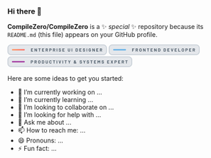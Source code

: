 ### Hi there 👋

**CompileZero/CompileZero** is a ✨ _special_ ✨ repository because its `README.md` (this file) appears on your GitHub profile.

![Hello](https://github.com/CompileZero/CompileZero/blob/master/eui.png)
![Hello](https://github.com/CompileZero/CompileZero/blob/master/fe.png)
![Hello](https://github.com/CompileZero/CompileZero/blob/master/ps.png)

Here are some ideas to get you started:

- 🔭 I’m currently working on ...
- 🌱 I’m currently learning ...
- 👯 I’m looking to collaborate on ...
- 🤔 I’m looking for help with ...
- 💬 Ask me about ...
- 📫 How to reach me: ...
- 😄 Pronouns: ...
- ⚡ Fun fact: ...
